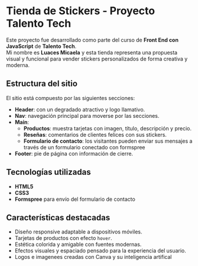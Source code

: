 #  Tienda de Stickers - Proyecto Talento Tech

Este proyecto fue desarrollado como parte del curso de **Front End con JavaScript** de **Talento Tech**.  
Mi nombre es **Luaces Micaela** y esta tienda representa una propuesta visual y funcional para vender stickers personalizados de forma creativa y moderna.

##  Estructura del sitio

El sitio está compuesto por las siguientes secciones:

- **Header**: con un degradado atractivo y logo llamativo.
- **Nav**: navegación principal para moverse por las secciones.
- **Main**:
  -  **Productos**: muestra tarjetas con imagen, título, descripción y precio.
  -  **Reseñas**: comentarios de clientes felices con sus stickers.
  -  **Formulario de contacto**: los visitantes pueden enviar sus mensajes a través de un formulario conectado con formspree
- **Footer**: pie de página con información de cierre.

##  Tecnologías utilizadas

- **HTML5**
- **CSS3**
- **Formspree** para envío del formulario de contacto

##  Características destacadas

- Diseño responsive adaptable a dispositivos móviles.
- Tarjetas de productos con efecto `hover`.
- Estética colorida y amigable con fuentes modernas.
- Efectos visuales y espaciado pensado para la experiencia del usuario.
- Logos e imagenees creadas con Canva y su inteligencia artifical

